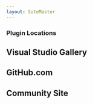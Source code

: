 ```yaml
---
layout: SiteMaster
---
```

### Plugin Locations

## Visual Studio Gallery

## GitHub.com

## Community Site

